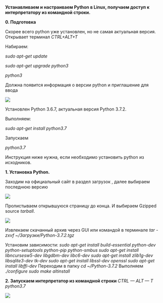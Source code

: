 **Устанавливаем и настраиваем Python в Linux, получаем доступ к интерпретатору из командной строки.**

**0.	Подготовка**

Скорее всего python уже установлен, но не самая актуальная версия.
Открывает терминал *CTRL+ALT+T*

Набираем:

*sudo apt-get update*

*sudo apt-get upgrade python3*

*python3*

Должна появится информация о версии python и приглашение для ввода

![](https://github.com/AlyonaZh/guides/blob/master/python/pics/linux/python_info.jpg?raw=true)

Установлен Python 3.6.7, актуальная версия Python 3.7.2.

Выполняем:

*sudo apt-get install python3.7*

Запускаем

*python3.7*

Инструкция ниже нужна, если необходимо установить python из исходников.

**1.	Установка Python.**

Заходим на официальный сайт в раздел загрузок [](https://www.python.org/downloads/), далее выбираем последнюю версию

![](https://github.com/AlyonaZh/guides/blob/master/python/pics/linux/instalation.jpg?raw=true)

Пролистываем открывшуюся страницу до конца. И выбираем Gzipped source *tarball*.

![](https://github.com/AlyonaZh/guides/blob/master/python/pics/linux/gzipped_source_toolbar.jpg?raw=true)

Извлекаем скачанный архив через GUI или командой в терминале
*tar -zxvf ~/Загрузки/Python-3.7.2.tgz*

Установим зависимости:
	*sudo apt-get install build-essential python-dev python-setuptools python-pip python-smbus
	sudo apt-get install libncursesw5-dev libgdbm-dev libc6-dev
  sudo apt-get install zlib1g-dev libsqlite3-dev tk-dev
	sudo apt-get install libssl-dev openssl
	sudo apt-get install libffi-dev*
	Переходим в папку
	*cd ~/Python-3.7.2*
	Выполняем
  *./configure
	sudo make altinstall*

**2.	Запускаем интерпретатор из командной строки**
*CTRL — ALT — T
python3.7*

![](https://github.com/AlyonaZh/guides/blob/master/python/pics/linux/launch.jpg?raw=true)
